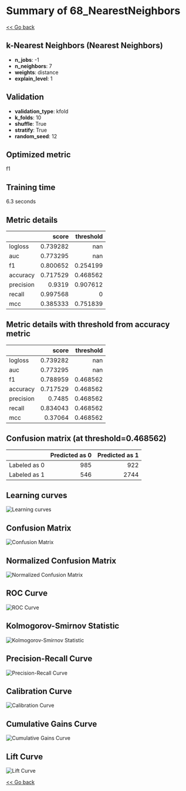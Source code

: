 # Summary of 68_NearestNeighbors

[<< Go back](../README.md)


## k-Nearest Neighbors (Nearest Neighbors)
- **n_jobs**: -1
- **n_neighbors**: 7
- **weights**: distance
- **explain_level**: 1

## Validation
 - **validation_type**: kfold
 - **k_folds**: 10
 - **shuffle**: True
 - **stratify**: True
 - **random_seed**: 12

## Optimized metric
f1

## Training time

6.3 seconds

## Metric details
|           |    score |   threshold |
|:----------|---------:|------------:|
| logloss   | 0.739282 |  nan        |
| auc       | 0.773295 |  nan        |
| f1        | 0.800652 |    0.254199 |
| accuracy  | 0.717529 |    0.468562 |
| precision | 0.9319   |    0.907612 |
| recall    | 0.997568 |    0        |
| mcc       | 0.385333 |    0.751839 |


## Metric details with threshold from accuracy metric
|           |    score |   threshold |
|:----------|---------:|------------:|
| logloss   | 0.739282 |  nan        |
| auc       | 0.773295 |  nan        |
| f1        | 0.788959 |    0.468562 |
| accuracy  | 0.717529 |    0.468562 |
| precision | 0.7485   |    0.468562 |
| recall    | 0.834043 |    0.468562 |
| mcc       | 0.37064  |    0.468562 |


## Confusion matrix (at threshold=0.468562)
|              |   Predicted as 0 |   Predicted as 1 |
|:-------------|-----------------:|-----------------:|
| Labeled as 0 |              985 |              922 |
| Labeled as 1 |              546 |             2744 |

## Learning curves
![Learning curves](learning_curves.png)
## Confusion Matrix

![Confusion Matrix](confusion_matrix.png)


## Normalized Confusion Matrix

![Normalized Confusion Matrix](confusion_matrix_normalized.png)


## ROC Curve

![ROC Curve](roc_curve.png)


## Kolmogorov-Smirnov Statistic

![Kolmogorov-Smirnov Statistic](ks_statistic.png)


## Precision-Recall Curve

![Precision-Recall Curve](precision_recall_curve.png)


## Calibration Curve

![Calibration Curve](calibration_curve_curve.png)


## Cumulative Gains Curve

![Cumulative Gains Curve](cumulative_gains_curve.png)


## Lift Curve

![Lift Curve](lift_curve.png)



[<< Go back](../README.md)
